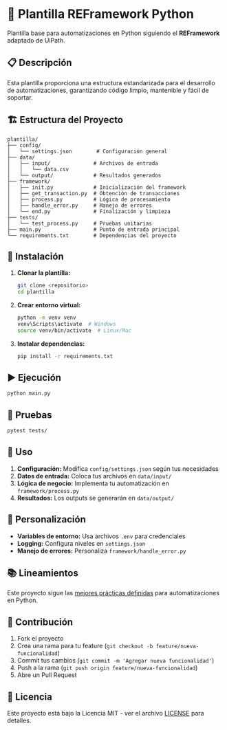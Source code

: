 # 🚀 Plantilla REFramework Python

Plantilla base para automatizaciones en Python siguiendo el **REFramework** adaptado de UiPath.

## 📋 Descripción

Esta plantilla proporciona una estructura estandarizada para el desarrollo de automatizaciones, garantizando código limpio, mantenible y fácil de soportar.

## 🏗️ Estructura del Proyecto

```
plantilla/
├── config/
│   └── settings.json        # Configuración general
├── data/
│   ├── input/              # Archivos de entrada
│   │   └── data.csv
│   └── output/             # Resultados generados
├── framework/
│   ├── init.py             # Inicialización del framework
│   ├── get_transaction.py  # Obtención de transacciones
│   ├── process.py          # Lógica de procesamiento
│   ├── handle_error.py     # Manejo de errores
│   └── end.py              # Finalización y limpieza
├── tests/
│   └── test_process.py     # Pruebas unitarias
├── main.py                 # Punto de entrada principal
└── requirements.txt        # Dependencias del proyecto
```

## 🚀 Instalación

1. **Clonar la plantilla:**
   ```bash
   git clone <repositorio>
   cd plantilla
   ```

2. **Crear entorno virtual:**
   ```bash
   python -m venv venv
   venv\Scripts\activate  # Windows
   source venv/bin/activate  # Linux/Mac
   ```

3. **Instalar dependencias:**
   ```bash
   pip install -r requirements.txt
   ```

## ▶️ Ejecución

```bash
python main.py
```

## 🧪 Pruebas

```bash
pytest tests/
```

## 📝 Uso

1. **Configuración:** Modifica `config/settings.json` según tus necesidades
2. **Datos de entrada:** Coloca tus archivos en `data/input/`
3. **Lógica de negocio:** Implementa tu automatización en `framework/process.py`
4. **Resultados:** Los outputs se generarán en `data/output/`

## 🔧 Personalización

- **Variables de entorno:** Usa archivos `.env` para credenciales
- **Logging:** Configura niveles en `settings.json`
- **Manejo de errores:** Personaliza `framework/handle_error.py`

## 📚 Lineamientos

Este proyecto sigue las [mejores prácticas definidas](../../Lineamientos_Python_REFramework.md) para automatizaciones en Python.

## 🤝 Contribución

1. Fork el proyecto
2. Crea una rama para tu feature (`git checkout -b feature/nueva-funcionalidad`)
3. Commit tus cambios (`git commit -m 'Agregar nueva funcionalidad'`)
4. Push a la rama (`git push origin feature/nueva-funcionalidad`)
5. Abre un Pull Request

## 📄 Licencia

Este proyecto está bajo la Licencia MIT - ver el archivo [LICENSE](LICENSE) para detalles.